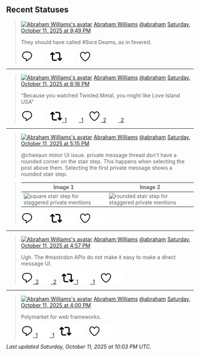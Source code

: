 ## Recent Statuses

> <a href="https://indieweb.social/@abraham"><img alt="Abraham Williams's avatar" src="https://cdn.masto.host/indiewebsocial/accounts/avatars/109/292/540/382/343/163/original/d00f2e03ce9c85b1.jpg" height="24" width="24" ></a> [Abraham Williams](https://indieweb.social/@abraham) [@abraham](https://indieweb.social/@abraham) [Saturday, October 11, 2025 at 9:49 PM](https://indieweb.social/@abraham/115357735731887951)
>
> They should have called #Sora Deams, as in fevered.
>
> [![Reply](./images/reply_light.svg#gh-light-mode-only "Reply")](https://indieweb.social/@abraham/115357735731887951#gh-light-mode-only)[![Reply](./images/reply.svg#gh-dark-mode-only "Reply")](https://indieweb.social/@abraham/115357735731887951#gh-dark-mode-only)&emsp;[![Boost](./images/retweet_light.svg#gh-light-mode-only "Boost")](https://indieweb.social/@abraham/115357735731887951#gh-light-mode-only)[![Boost](./images/retweet.svg#gh-dark-mode-only "Boost")](https://indieweb.social/@abraham/115357735731887951#gh-dark-mode-only)&emsp;[![Favorite](./images/like_light.svg#gh-light-mode-only "Favorite")](https://indieweb.social/@abraham/115357735731887951#gh-light-mode-only)[![Favorite](./images/like.svg#gh-dark-mode-only "Favorite")](https://indieweb.social/@abraham/115357735731887951#gh-dark-mode-only)


---

> <a href="https://indieweb.social/@abraham"><img alt="Abraham Williams's avatar" src="https://cdn.masto.host/indiewebsocial/accounts/avatars/109/292/540/382/343/163/original/d00f2e03ce9c85b1.jpg" height="24" width="24" ></a> [Abraham Williams](https://indieweb.social/@abraham) [@abraham](https://indieweb.social/@abraham) [Saturday, October 11, 2025 at 8:16 PM](https://indieweb.social/@abraham/115357369823394520)
>
> &quot;Because you watched Twisted Metal, you might like Love Island USA&quot;
>
> [![Reply](./images/reply_light.svg#gh-light-mode-only "Reply")](https://indieweb.social/@abraham/115357369823394520#gh-light-mode-only)[![Reply](./images/reply.svg#gh-dark-mode-only "Reply")](https://indieweb.social/@abraham/115357369823394520#gh-dark-mode-only)&emsp;[![Boost](./images/retweet_light.svg#gh-light-mode-only "Boost")&ensp;1](https://indieweb.social/@abraham/115357369823394520#gh-light-mode-only)[![Boost](./images/retweet.svg#gh-dark-mode-only "Boost")&ensp;1](https://indieweb.social/@abraham/115357369823394520#gh-dark-mode-only)&emsp;[![Favorite](./images/like_light.svg#gh-light-mode-only "Favorite")&ensp;2](https://indieweb.social/@abraham/115357369823394520#gh-light-mode-only)[![Favorite](./images/like.svg#gh-dark-mode-only "Favorite")&ensp;2](https://indieweb.social/@abraham/115357369823394520#gh-dark-mode-only)


---

> <a href="https://indieweb.social/@abraham"><img alt="Abraham Williams's avatar" src="https://cdn.masto.host/indiewebsocial/accounts/avatars/109/292/540/382/343/163/original/d00f2e03ce9c85b1.jpg" height="24" width="24" ></a> [Abraham Williams](https://indieweb.social/@abraham) [@abraham](https://indieweb.social/@abraham) [Saturday, October 11, 2025 at 5:15 PM](https://indieweb.social/@abraham/115356660716002403)
>
> @cheeaun minor UI issue. private message thread don&#39;t have a rounded corner on the stair step. This happens when selecting the post above them. Selecting the first private message shows a rounded stair step.
>

> | Image 1 | Image 2 |
> | --- | --- |
> | ![square stair step for staggered private mentions](https://cdn.masto.host/indiewebsocial/media_attachments/files/115/356/660/531/929/468/original/da5b6e41d64ae86b.png) | ![rounded stair step for staggered private mentions](https://cdn.masto.host/indiewebsocial/media_attachments/files/115/356/660/528/500/930/original/f0ffc63d3fee8cfc.png) |
>
> [![Reply](./images/reply_light.svg#gh-light-mode-only "Reply")](https://indieweb.social/@abraham/115356660716002403#gh-light-mode-only)[![Reply](./images/reply.svg#gh-dark-mode-only "Reply")](https://indieweb.social/@abraham/115356660716002403#gh-dark-mode-only)&emsp;[![Boost](./images/retweet_light.svg#gh-light-mode-only "Boost")](https://indieweb.social/@abraham/115356660716002403#gh-light-mode-only)[![Boost](./images/retweet.svg#gh-dark-mode-only "Boost")](https://indieweb.social/@abraham/115356660716002403#gh-dark-mode-only)&emsp;[![Favorite](./images/like_light.svg#gh-light-mode-only "Favorite")](https://indieweb.social/@abraham/115356660716002403#gh-light-mode-only)[![Favorite](./images/like.svg#gh-dark-mode-only "Favorite")](https://indieweb.social/@abraham/115356660716002403#gh-dark-mode-only)


---

> <a href="https://indieweb.social/@abraham"><img alt="Abraham Williams's avatar" src="https://cdn.masto.host/indiewebsocial/accounts/avatars/109/292/540/382/343/163/original/d00f2e03ce9c85b1.jpg" height="24" width="24" ></a> [Abraham Williams](https://indieweb.social/@abraham) [@abraham](https://indieweb.social/@abraham) [Saturday, October 11, 2025 at 4:57 PM](https://indieweb.social/@abraham/115356587927021409)
>
> Ugh. The #mastodon APIs do not make it easy to make a direct message UI.
>
> [![Reply](./images/reply_light.svg#gh-light-mode-only "Reply")&ensp;2](https://indieweb.social/@abraham/115356587927021409#gh-light-mode-only)[![Reply](./images/reply.svg#gh-dark-mode-only "Reply")&ensp;2](https://indieweb.social/@abraham/115356587927021409#gh-dark-mode-only)&emsp;[![Boost](./images/retweet_light.svg#gh-light-mode-only "Boost")&ensp;1](https://indieweb.social/@abraham/115356587927021409#gh-light-mode-only)[![Boost](./images/retweet.svg#gh-dark-mode-only "Boost")&ensp;1](https://indieweb.social/@abraham/115356587927021409#gh-dark-mode-only)&emsp;[![Favorite](./images/like_light.svg#gh-light-mode-only "Favorite")](https://indieweb.social/@abraham/115356587927021409#gh-light-mode-only)[![Favorite](./images/like.svg#gh-dark-mode-only "Favorite")](https://indieweb.social/@abraham/115356587927021409#gh-dark-mode-only)


---

> <a href="https://indieweb.social/@abraham"><img alt="Abraham Williams's avatar" src="https://cdn.masto.host/indiewebsocial/accounts/avatars/109/292/540/382/343/163/original/d00f2e03ce9c85b1.jpg" height="24" width="24" ></a> [Abraham Williams](https://indieweb.social/@abraham) [@abraham](https://indieweb.social/@abraham) [Saturday, October 11, 2025 at 4:00 PM](https://indieweb.social/@abraham/115356362433001081)
>
> Polymarket for web frameworks.
>
> [![Reply](./images/reply_light.svg#gh-light-mode-only "Reply")&ensp;1](https://indieweb.social/@abraham/115356362433001081#gh-light-mode-only)[![Reply](./images/reply.svg#gh-dark-mode-only "Reply")&ensp;1](https://indieweb.social/@abraham/115356362433001081#gh-dark-mode-only)&emsp;[![Boost](./images/retweet_light.svg#gh-light-mode-only "Boost")](https://indieweb.social/@abraham/115356362433001081#gh-light-mode-only)[![Boost](./images/retweet.svg#gh-dark-mode-only "Boost")](https://indieweb.social/@abraham/115356362433001081#gh-dark-mode-only)&emsp;[![Favorite](./images/like_light.svg#gh-light-mode-only "Favorite")](https://indieweb.social/@abraham/115356362433001081#gh-light-mode-only)[![Favorite](./images/like.svg#gh-dark-mode-only "Favorite")](https://indieweb.social/@abraham/115356362433001081#gh-dark-mode-only)


_Last updated Saturday, October 11, 2025 at 10:03 PM UTC._
